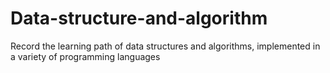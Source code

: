 # Data-structure-and-algorithm
Record the learning path of data structures and algorithms, implemented in a variety of programming languages
